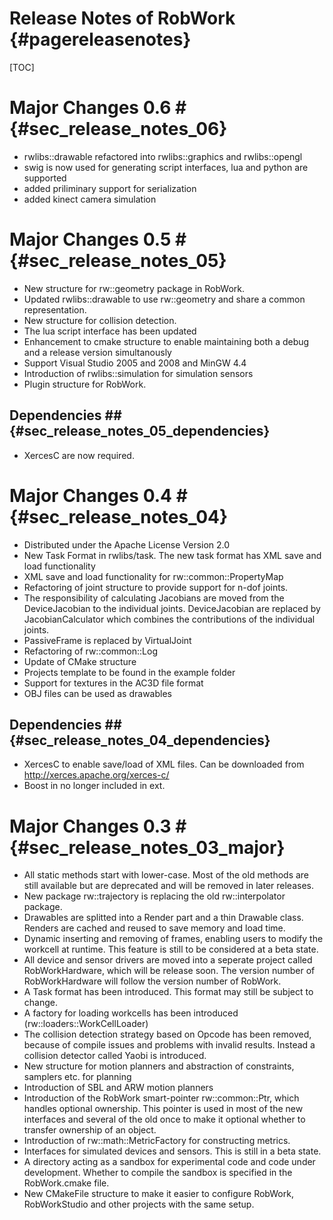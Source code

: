 Release Notes of RobWork  {#pagereleasenotes}
========================

[TOC]


# Major Changes 0.6 # {#sec_release_notes_06}

- rwlibs::drawable refactored into rwlibs::graphics and rwlibs::opengl
- swig is now used for generating script interfaces, lua and python are supported
- added priliminary support for serialization
- added kinect camera simulation

#  Major Changes 0.5 # {#sec_release_notes_05}

- New structure for rw::geometry package in RobWork. 
- Updated rwlibs::drawable to use rw::geometry and share a common representation.
- New structure for collision detection.
- The lua script interface has been updated
- Enhancement to cmake structure to enable maintaining both a debug and a release version simultanously
- Support Visual Studio 2005 and 2008 and MinGW 4.4
- Introduction of rwlibs::simulation for simulation sensors
- Plugin structure for RobWork.

## Dependencies ## {#sec_release_notes_05_dependencies}

- XercesC are now required.

# Major Changes 0.4 # {#sec_release_notes_04}

- Distributed under the Apache License Version 2.0
- New Task Format in rwlibs/task. The new task format has XML save and load functionality
- XML save and load functionality for rw::common::PropertyMap
- Refactoring of joint structure to provide support for n-dof joints.
- The responsibility of calculating Jacobians are moved from the DeviceJacobian to the individual joints. DeviceJacobian are
replaced by JacobianCalculator which combines the contributions of the individual joints.
- PassiveFrame is replaced by VirtualJoint
- Refactoring of rw::common::Log
- Update of CMake structure
- Projects template to be found in the example folder
- Support for textures in the AC3D file format
- OBJ files can be used as drawables



## Dependencies ## {#sec_release_notes_04_dependencies}

- XercesC to enable save/load of XML files. Can be downloaded from http://xerces.apache.org/xerces-c/
- Boost in no longer included in ext.

# Major Changes 0.3 # {#sec_release_notes_03_major}

- All static methods start with lower-case. Most of the old methods are still available but are
deprecated and will be removed in later releases.
- New package rw::trajectory is replacing the old rw::interpolator package.
- Drawables are splitted into a Render part and a thin Drawable class. Renders are cached and
reused to save memory and load time.
- Dynamic inserting and removing of frames, enabling users to modify the workcell at runtime.
This feature is still to be considered at a beta state.
- All device and sensor drivers are moved into a seperate project called RobWorkHardware,
which will be release soon. The version number of RobWorkHardware will follow the version number
of RobWork.
- A Task format has been introduced. This format may still be subject to change.
- A factory for loading workcells has been introduced (rw::loaders::WorkCellLoader)
- The collision detection strategy based on Opcode has been removed, because of compile issues
and problems with invalid results. Instead a collision detector called Yaobi is introduced.
- New structure for motion planners and abstraction of constraints, samplers etc. for planning
- Introduction of SBL and ARW motion planners
- Introduction of the RobWork smart-pointer rw::common::Ptr, which handles optional ownership.
This pointer is used in most of the new interfaces and several of the old once to make it
optional whether to transfer ownership of an object.
- Introduction of rw::math::MetricFactory for constructing metrics.
- Interfaces for simulated devices and sensors. This is still in a beta state.
- A directory acting as a sandbox for experimental code and code under development. Whether to
compile the sandbox is specified in the RobWork.cmake file.
- New CMakeFile structure to make it easier to configure RobWork, RobWorkStudio and other
projects with the same setup.

